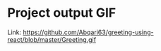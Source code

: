 # Project output GIF
Link: https://github.com/Abqari63/greeting-using-react/blob/master/Greeting.gif
